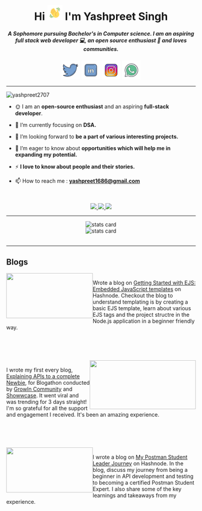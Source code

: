 <h1 align="center">
         Hi 
         <img src="./assets/wave.gif" alt="Waving hand animated gif" height="40" width="40"/>
         I'm Yashpreet Singh
</h1>
<!-- ![twitter](https://github.com/yashpreet2707/yashpreet2707/assets/111020648/db08edfe-d1d4-4ac8-b456-611dcda2a7b6) -->
<!-- ![linkedin](https://github.com/yashpreet2707/yashpreet2707/assets/111020648/ff149499-f3dd-4885-b74a-fe7b26e73ec8) -->

<h5 align="center">
A Sophomore pursuing Bachelor's in Computer science. I am an aspiring full stack web developer 💻, an open source enthusiast 🥑 and loves communities.
</h5>


<p align="center">
<a href="https://twitter.com/yashpreet2707/" target="_blank"> <img src="./assets/twitter.png" alt="twitter" width="50px"></a>
<!-- <a href="https://twitter.com/yashpreet2707/" target="_blank"> <img src="https://github.com/yashpreet2707/yashpreet2707/assets/111020648/db08edfe-d1d4-4ac8-b456-611dcda2a7b6" alt="twitter" width="50px"></a> -->
<a href="https://linkedin.com/in/yashpreet2707/" target="_blank"> <img src="./assets/linkedin.png" alt="linkedin" width="50px"></a>
<!-- <a href="https://linkedin.com/in/yashpreet2707/" target="_blank"> <img src="(https://github.com/yashpreet2707/yashpreet2707/assets/111020648/ff149499-f3dd-4885-b74a-fe7b26e73ec8" alt="linkedin" width="50px"></a> -->
<a href="https://instagram.com/yashpreet2707/" target="_blank"> <img src="./assets/instagram.png" alt="instagram" width="50px"></a>
<a href="https://wa.me/+919050833611/" target="_blank"> <img src="./assets/whatsapp.png" alt="whatsapp" width="50px"></a>
</p>

<hr>
<p align="left"> 
         <img src="https://komarev.com/ghpvc/?username=yashpreet2707&label=Profile%20views&color=0e75b6&style=flat" alt="yashpreet2707" /> 
</p>
         
  
- 🌞 I am an **open-source enthusiast** and an aspiring **full-stack developer**.

<!-- - 📙 In my free time, I love to research about various programs and learn about open-source. -->

- 🌱 I’m currently focusing on **DSA.**

- 👯 I’m looking forward to **be a part of various interesting projects.**

- 🤝 I’m eager to know about **opportunities which will help me in expanding my potential.**

- ⚡ **I love to know about people and their stories.** 

- 📫 How to reach me : **yashpreet1686@gmail.com**

<br>

<!-- <h2>Tech Stack : </h2>     -->

<!-- <p align="center">
         <img src="./assets/skills/git.png/" width="50px">
         <img src="https://cdn.iconscout.com/icon/free/png-512/free-github-159-721954.png?f=avif&w=512" width="50px">
         <img src="./assets/skills/python.png/" width="50px">
         <img src="./assets/skills/c.png/" width="50px">
         <img src="./assets/skills/cpp.png/" width="50px">
         <img src="./assets/skills/html.png/" width="50px">
         <img src="./assets/skills/css.png/" width="50px">
         <img src="./assets/skills/js.png/" width="50px">
         <img src="./assets/skills/jquery.png/" width="50px">
         <img src="./assets/skills/bootstrap.png/" width="50px">
         <img src="./assets/skills/vs code.png/" width="50px">
         <img src="./assets/skills/netlify.png/" width="50px">
         <img src="./assets/skills/team work.png/" width="50px"> 
</p> -->

<p align="center">

  <a href="https://skillicons.dev">
<!--     <img src="https://skillicons.dev/icons?i=git,github,python,c,cpp,html,css,js,jquery,bootstrap,vscode,netlify" /> -->
    <img src="https://skillicons.dev/icons?i=git,github,python,c,cpp" />
    <img src="https://skillicons.dev/icons?i=html,css,js,jquery,nodejs,expressjs" />
    <img src="https://skillicons.dev/icons?i=bootstrap,tailwindcss,vscode,netlify,postman" />
  </a>
         
</p>

<hr>

<p align="center">
         <img  alt="stats card" height="200px" width="400px" src="https://github-readme-streak-stats.herokuapp.com/?user=yashpreet2707&theme=radical">
         <br>
         <img  alt="stats card" height="200px" width="400px" src="https://github-readme-stats.vercel.app/api?username=yashpreet2707&count_private=true&theme=radical&show_icons=true">
         <br>
<!--          <img alt="stats card" height="250px" width="600px" src="https://github-readme-stats.vercel.app/api/top-langs/?username=yashpreet2707&theme=radical&show_icons=true"> -->
         <br>
</p>

<hr>

## Blogs

<img align="left" width="230" height="120" src="https://cdn.hashnode.com/res/hashnode/image/upload/v1717360890996/98f4b2a5-94a2-4394-968e-4fb72cc57b32.png?w=1600&h=840&fit=crop&crop=entropy&auto=compress,format&format=webp">

<br>
Wrote a blog on <a href="https://yashpreet2707.hashnode.dev/getting-started-with-ejs-embedded-javascript-templates">Getting Started with EJS: Embedded JavaScript templates</a> on Hashnode. Checkout the blog to understand templating is by creating a basic EJS template, learn about various EJS tags and the project structre in the Node.js application in a beginner friendly way.

<br><br>
<br>

<img align="right" width="282" height="130" src="https://github.com/yashpreet2707/yashpreet2707/assets/111020648/72ca5d0b-8238-4931-9001-b3051c77c7a2">

<br>
I wrote my first every blog, <a href="https://www.showwcase.com/show/35597/api-explaining-it-to-a-complete-newbie">Explaining APIs to a complete Newbie</a>, for Blogathon conducted by <a href="https://github.com/GrowInCommunity">GrowIn Community</a> and <a href="https://github.com/Showwcase">Showwcase</a>. It went viral and was trending for 3 days straight! I'm so grateful for all the support and engagement I received. It's been an amazing experience.

<br><br>
<br>

<img align="left" width="230" height="120" src="https://cdn.hashnode.com/res/hashnode/image/upload/v1693048965667/e68ec320-ed15-4388-8e62-955cbd9e82e0.jpeg?w=1600&h=840&fit=crop&crop=entropy&auto=compress,format&format=webp">

<br>
I wrote a blog on <a href="https://yashpreet2707.hashnode.dev/my-postman-student-leader-journey">My Postman Student Leader Journey</a> on Hashnode. In the blog, discuss my journey from being a beginner in API development and testing to becoming a certified Postman Student Expert. I also share some of the key learnings and takeaways from my experience.



